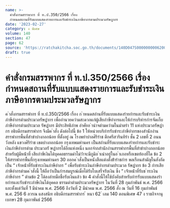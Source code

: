 ```yaml
---
name: >-
  คำสั่งกรมสรรพากร ที่ ท.ป.350/2566 เรื่อง
  กำหนดสถานที่รับแบบแสดงรายการและรับชำระเงินภาษีอากรตามประมวลรัษฎากร
date: '2023-02-27'
category: ง พิเศษ
volume: 140
section: 47
page: 62
source: 'https://ratchakitcha.soc.go.th/documents/140D047S0000000006200.pdf'
draft: true
---
```


# คำสั่งกรมสรรพากร ที่ ท.ป.350/2566 เรื่อง กำหนดสถานที่รับแบบแสดงรายการและรับชำระเงินภาษีอากรตามประมวลรัษฎากร

ค ําสั่งกรมสรรพํากร ที่ ท.ป.350/2566 เรื่อง ก ําหนดสถํานที่รับแบบแสดงรํายกํารและรับชําระเงินภําษีอํากรตํามประมวลรัษฎํากร เพื่ออํานวยควํามสะดวกแก่ผู้เสียภําษีอํากรและให้กํารบริหํารกํารจัดเก็บภําษีอํากรตํามประมวล รัษฎํากร มีประสิทธิภําพ อําศัยอ ํานําจตํามควํามในมําตรํา 11 แห่งประมวลรัษฎํากร อธิบดีกรมสรรพํากร จึงมีค ําสั่ง ดังต่อไปนี้ ข้อ 1 ให้หน่วยบริกํารรับชําระภําษีอํากรของสํานักงํานสรรพํากรพื้นที่สําขําบํางกอกน้อย ที่ตั้งอยู่ ณ โรงพยําบําลศิริรําช ตึกศรีสวรินทิรํา ชั้น 2 เลขที่ 2 ถนนวังหลัง แขวงศิริรําช เขตบํางกอกน้อย กรุงเทพมหํานคร เป็นสถํานที่รับแบบแสดงรํายกํารและรับชําระเงินภําษีอํากรตําม ประมวลรั ษฎํากรได้อีกแห่งหนึ่ง นอกจํากสํานักงํานสรรพํากรพื้นที่สําขําบํางกอกน้อย สําหรับผู้มีหน้ําที่ เสียภําษีเงินได้บุคคลธรรมดําไม่ว่ําจะมีภูมิล ําเนําอยู่ในอ ําเภอหรือเขตท้องที่ใด ข้อ 2 ให้สรรพํากรพื้นที่กรุงเทพมหํานคร 30 ออกค ําสั่งเป็นหนังสือแต่งตั้งข้ํารําชกําร พลเรือนสํามัญในสังกัดเป็น “ เจ้ําหน้ําที่รับชําระเงินภําษีอํากร ” เพื่อรับชําระเงินภําษีอํากรตํามประมวล รัษฎํากร ข้อ 3 กํารเสียภําษีอํากรตํามค ําสั่งนี้ ให้ถือว่ําเป็นกํารสมบูรณ์เมื่อได้รับใบเสร็จรับเงิน ซึ่ง “ เจ้ําหน้ําที่รับช ําระเงินภําษีอํากร ” ตํามข้อ 2 ได้ลงลํายมือชื่อรับเงินแล้ว ข้อ 4 คําสั่งนี้ให้ใช้บังคับสําหรับกํารรับแบบแสดงรํายกํารและรับชําระภําษีเงินได้บุคคล ธรรมดําตํามประมวลรัษฎํากร ในวันที่ 28 กุมภําพันธ์ พ.ศ. 2566 และตั้งแต่วันที่ 1 มีนําคม พ.ศ. 2566 ถึงวันที่ 2 มีนําคม พ.ศ. 2566 สั่ง ณ วันที่ 16 กุมภําพันธ์ พ.ศ. 256 6 ลวรณ แสงสนิท อธิบดีกรมสรรพํากร ้ หนา 62 ่ เลม 140 ตอนพิเศษ 47 ง ราชกิจจานุเบกษา 28 กุมภาพันธ์ 2566
